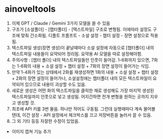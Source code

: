# ainoveltools

1. 이제 GPT / Claude / Gemini 3가지 모델을 쓸 수 있음
2. 구조가 [소설폴더] - [챕터폴더] - [텍스트파일] 구조로 변형됨. 이에따라 설정도 구조에 맞춰 간소화됨. 디폴트 프롬프트 - 소설 설정 - 챕터 설정 - 장면 설정으로 적용됨.
3. 텍스트파일 생성(장면 생성)이 끝날때마다 소설 설정에 자동으로 [챕터폴더] 내의 텍스트파일 내용들이 요약되어 정리됨. 요약용 AI 모델을 따로 설정해야함.
4. 주의사항 : [챕터 폴더] 내의 텍스트파일들만 인풋이 들어감. 1-6화까지 있으면, 7화는 1-6화의 내용 + 소설 설정 + 챕터 설정 + 7화의 장면 설정이 들어가는 식임.
5. 만약 1-4화가 있는 상태에서 2화를 재생성하면 1화의 내용 + 소설 설정 + 챕터 설정 + 2화의 장면 설정이 들어가나, 소설설정에는 챕터폴더 내의 모든 텍스트파일이 요약되어 있으므로 내용이 괴상할 수도 있음.
6. 새로운 생성은 어떤 화의 텍스트파일을 클릭한 채로 생성해도 가장 마지막 생성된 텍스트파일까지 인풋으로 넣고 생성됨. 어지간하면 전개 변형을 원하는 곳까지 지우고 생성할 것.
7. 최초에 API 키를 3번 물음. 하나만 적어도 구동됨. 그런데 실행때마다 계속 물어볼텐데, 이건 설정 - API 설정에서 체크박스를 끄고 저장버튼을 눌러서 끌 수 있음.
8. 그 외 기타 등등 자잘한 수정이 있었음.

+ 이미지 캡쳐 기능 추가
